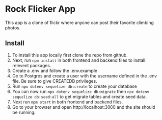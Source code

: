 # Rock Flicker App
This app is a clone of flickr where anyone can post their favorite climbing photos.




## Install

1. To install this app locally first clone the repo from github.
2. Next, run `npm install` in both frontend and backend files to install relevent packages.
3. Create a .env and follow the .env.example
4. Go to Postgres and create a user with the username defined in the .env file. Be sure to give CREATEDB privileges.
5. Run `npx dotenv sequelize db:create` to create your database
6. You can now run `npx dotenv sequelize db:migrate` then `npx dotenv sequelize db:seed:all` to get migrate tables and create seed data.
7. Next run `npm start` in both frontend and backend files.
8. Go to your browser and open http://localhost:3000 and the site should be running.
